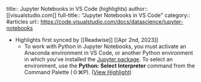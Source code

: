 title:: Jupyter Notebooks in VS Code (highlights)
author:: [[visualstudio.com]]
full-title:: "Jupyter Notebooks in VS Code"
category:: #articles
url:: https://code.visualstudio.com/docs/datascience/jupyter-notebooks

- Highlights first synced by [[Readwise]] [[Apr 2nd, 2023]]
	- To work with Python in Jupyter Notebooks, you must activate an Anaconda environment in VS Code, or another Python environment in which you've installed the [Jupyter package](https://pypi.org/project/jupyter/). To select an environment, use the **Python: Select Interpreter** command from the Command Palette (⇧⌘P). ([View Highlight](https://read.readwise.io/read/01gwxr7f9tnr3506awzymaddbh))